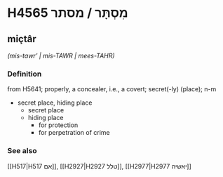 # H4565 מִסְתָּר / מסתר

## miçtâr

_(mis-tawr' | mis-TAWR | mees-TAHR)_

### Definition

from H5641; properly, a concealer, i.e., a covert; secret(-ly) (place); n-m

- secret place, hiding place
  - secret place
  - hiding place
    - for protection
    - for perpetration of crime

### See also

[[H517|H517 אם]], [[H2927|H2927 טלל]], [[H2977|H2977 יאשיה]]
